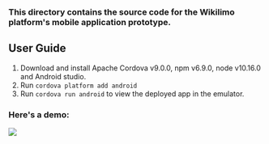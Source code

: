 ### This directory contains the source code for the Wikilimo platform's mobile application prototype.

## User Guide
1. Download and install Apache Cordova v9.0.0, npm v6.9.0, node v10.16.0 and Android studio.
2. Run `cordova platform add android`
3. Run `cordova run android` to view the deployed app in the emulator.

### Here's a demo:
![](www/img/mockup_demp_v.gif)